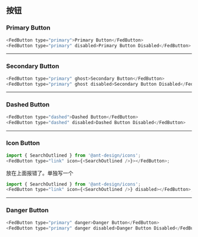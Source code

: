 ## 按钮

### Primary Button

```js
<FedButton type="primary">Primary Button</FedButton>
<FedButton type="primary" disabled>Primary Button Disabled</FedButton>
```

---

### Secondary Button

```js
<FedButton type="primary" ghost>Secondary Button</FedButton>
<FedButton type="primary" ghost disabled>Secondary Button Disabled</FedButton>
```

---

### Dashed Button

```js
<FedButton type="dashed">Dashed Button</FedButton>
<FedButton type="dashed" disabled>Dashed Button Disabled</FedButton>
```

---

### Icon Button

```js
import { SearchOutlined } from '@ant-design/icons';
<FedButton type="link" icon={<SearchOutlined />}></FedButton>;
```

放在上面报错了。单独写一个

```js
import { SearchOutlined } from '@ant-design/icons';
<FedButton type="link" icon={<SearchOutlined />} disabled></FedButton>;
```

---

### Danger Button

```js
<FedButton type="primary" danger>Danger Button</FedButton>
<FedButton type="primary" danger disabled>Danger Button Disabled</FedButton>
```
